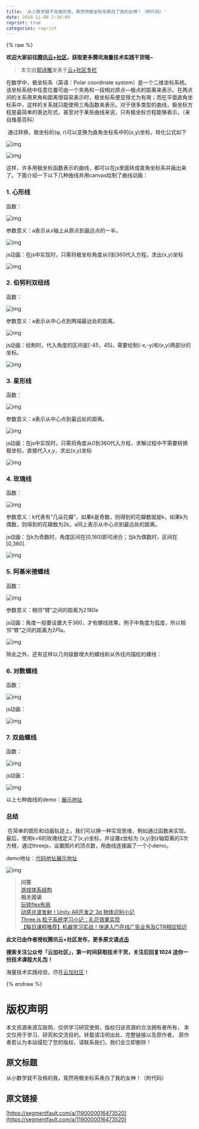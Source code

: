 ```yaml
---
title: '从小数学就不及格的我，竟然用极坐标系表白了我的女神！（附代码）' 
date: 2018-11-08 2:30:09
reprint: true
categories: reprint
---
```


{% raw %}
<p><strong>&#x6B22;&#x8FCE;&#x5927;&#x5BB6;&#x524D;&#x5F80;<a href="https://cloud.tencent.com/developer/?fromSource=waitui" rel="nofollow noreferrer" target="_blank">&#x817E;&#x8BAF;&#x4E91;+&#x793E;&#x533A;</a>&#xFF0C;&#x83B7;&#x53D6;&#x66F4;&#x591A;&#x817E;&#x8BAF;&#x6D77;&#x91CF;&#x6280;&#x672F;&#x5B9E;&#x8DF5;&#x5E72;&#x8D27;&#x54E6;~</strong></p><blockquote>&#x672C;&#x6587;&#x7531;<a href="https://cloud.tencent.com/developer/user/444847?fromSource=waitui" rel="nofollow noreferrer" target="_blank">&#x90ED;&#x8BD7;&#x96C5;</a>&#x53D1;&#x8868;&#x4E8E;<a href="https://cloud.tencent.com/developer/column/1132?fromSource=waitui" rel="nofollow noreferrer" target="_blank">&#x4E91;+&#x793E;&#x533A;&#x4E13;&#x680F;</a></blockquote><p>&#x5728;&#x6570;&#x5B66;&#x4E2D;&#xFF0C;&#x6781;&#x5750;&#x6807;&#x7CFB;&#xFF08;&#x82F1;&#x8BED;&#xFF1A;Polar coordinate system&#xFF09;&#x662F;&#x4E00;&#x4E2A;&#x4E8C;&#x7EF4;&#x5750;&#x6807;&#x7CFB;&#x7EDF;&#x3002;&#x8BE5;&#x5750;&#x6807;&#x7CFB;&#x7EDF;&#x4E2D;&#x4EFB;&#x610F;&#x4F4D;&#x7F6E;&#x53EF;&#x7531;&#x4E00;&#x4E2A;&#x5939;&#x89D2;&#x548C;&#x4E00;&#x6BB5;&#x76F8;&#x5BF9;&#x539F;&#x70B9;&#x2014;&#x6781;&#x70B9;&#x7684;&#x8DDD;&#x79BB;&#x6765;&#x8868;&#x793A;&#x3002;&#x5728;&#x4E24;&#x70B9;&#x95F4;&#x7684;&#x5173;&#x7CFB;&#x7528;&#x5939;&#x89D2;&#x548C;&#x8DDD;&#x79BB;&#x5F88;&#x5BB9;&#x6613;&#x8868;&#x793A;&#x65F6;&#xFF0C;&#x6781;&#x5750;&#x6807;&#x7CFB;&#x4FBF;&#x663E;&#x5F97;&#x5C24;&#x4E3A;&#x6709;&#x7528;&#xFF1B;&#x800C;&#x5728;&#x5E73;&#x9762;&#x76F4;&#x89D2;&#x5750;&#x6807;&#x7CFB;&#x4E2D;&#xFF0C;&#x8FD9;&#x6837;&#x7684;&#x5173;&#x7CFB;&#x5C31;&#x53EA;&#x80FD;&#x4F7F;&#x7528;&#x4E09;&#x89D2;&#x51FD;&#x6570;&#x6765;&#x8868;&#x793A;&#x3002;&#x5BF9;&#x4E8E;&#x5F88;&#x591A;&#x7C7B;&#x578B;&#x7684;&#x66F2;&#x7EBF;&#xFF0C;&#x6781;&#x5750;&#x6807;&#x65B9;&#x7A0B;&#x662F;&#x6700;&#x7B80;&#x5355;&#x7684;&#x8868;&#x8FBE;&#x5F62;&#x5F0F;&#xFF0C;&#x751A;&#x81F3;&#x5BF9;&#x4E8E;&#x67D0;&#x4E9B;&#x66F2;&#x7EBF;&#x6765;&#x8BF4;&#xFF0C;&#x53EA;&#x6709;&#x6781;&#x5750;&#x6807;&#x65B9;&#x7A0B;&#x80FD;&#x591F;&#x8868;&#x793A;&#x3002;&#xFF08;&#x6765;&#x81EA;&#x7EF4;&#x57FA;&#x767E;&#x79D1;&#xFF09;</p><p>&#x200B; &#x901A;&#x8FC7;&#x8F6C;&#x6362;&#xFF0C;&#x6781;&#x5750;&#x6807;&#x7684;(&#x3C6;, r)&#x53EF;&#x4EE5;&#x53D8;&#x6362;&#x4E3A;&#x76F4;&#x89D2;&#x5750;&#x6807;&#x7CFB;&#x4E2D;&#x7684;(x,y)&#x5750;&#x6807;&#xFF0C;&#x8F6C;&#x5316;&#x516C;&#x5F0F;&#x5982;&#x4E0B;</p><p><span class="img-wrap"><img data-src="/img/remote/1460000016473523?w=289&amp;h=30" src="https://static.alili.tech/img/remote/1460000016473523?w=289&amp;h=30" alt="img" title="img" style="cursor:pointer;display:inline"></span></p><p><span class="img-wrap"><img data-src="/img/remote/1460000016473524?w=838&amp;h=830" src="https://static.alili.tech/img/remote/1460000016473524?w=838&amp;h=830" alt="img" title="img" style="cursor:pointer;display:inline"></span></p><p>&#x8FD9;&#x6837;&#xFF0C;&#x8BB8;&#x591A;&#x7528;&#x6781;&#x5750;&#x6807;&#x51FD;&#x6570;&#x8868;&#x793A;&#x7684;&#x66F2;&#x7EBF;&#xFF0C;&#x90FD;&#x53EF;&#x4EE5;&#x5728;js&#x91CC;&#x9762;&#x8F6C;&#x6210;&#x76F4;&#x89D2;&#x5750;&#x6807;&#x7CFB;&#x5E76;&#x753B;&#x51FA;&#x6765;&#x4E86;&#x3002;&#x4E0B;&#x9762;&#x4ECB;&#x7ECD;&#x4E00;&#x4E0B;&#x4EE5;&#x4E0B;&#x51E0;&#x79CD;&#x66F2;&#x7EBF;&#x5E76;&#x7528;canvas&#x7ED8;&#x5236;&#x4E86;&#x66F2;&#x7EBF;&#x52A8;&#x753B;&#xFF1A;</p><h3 id="articleHeader0">1. &#x5FC3;&#x5F62;&#x7EBF;</h3><p>&#x51FD;&#x6570;&#xFF1A;</p><p><span class="img-wrap"><img data-src="/img/remote/1460000016473525" src="https://static.alili.tech/img/remote/1460000016473525" alt="img" title="img" style="cursor:pointer;display:inline"></span></p><p>&#x53C2;&#x6570;&#x610F;&#x4E49;&#xFF1A;a&#x8868;&#x793A;&#x4ECE;x&#x8F74;&#x4E0A;&#x4ECE;&#x539F;&#x70B9;&#x5230;&#x6700;&#x8FDC;&#x70B9;&#x7684;&#x4E00;&#x534A;&#x3002;</p><p><span class="img-wrap"><img data-src="/img/remote/1460000016473526" src="https://static.alili.tech/img/remote/1460000016473526" alt="img" title="img" style="cursor:pointer;display:inline"></span></p><p>js&#x52A8;&#x753B;&#xFF1A;&#x5728;js&#x4E2D;&#x5B9E;&#x73B0;&#x65F6;&#xFF0C;&#x53EA;&#x9700;&#x5C06;&#x6781;&#x5750;&#x6807;&#x89D2;&#x5EA6;&#x4ECE;0&#x5230;360&#x4EE3;&#x5165;&#x65B9;&#x7A0B;&#xFF0C;&#x6C42;&#x51FA;(x,y)&#x5750;&#x6807;</p><p><span class="img-wrap"><img data-src="/img/remote/1460000016473527" src="https://static.alili.tech/img/remote/1460000016473527" alt="img" title="img" style="cursor:pointer;display:inline"></span></p><h3 id="articleHeader1">2. &#x4F2F;&#x52AA;&#x5229;&#x53CC;&#x7EBD;&#x7EBF;</h3><p>&#x51FD;&#x6570;&#xFF1A;</p><p><span class="img-wrap"><img data-src="/img/remote/1460000016473525" src="https://static.alili.tech/img/remote/1460000016473525" alt="img" title="img" style="cursor:pointer;display:inline"></span></p><p>&#x53C2;&#x6570;&#x610F;&#x4E49;&#xFF1A;a&#x8868;&#x793A;&#x4ECE;&#x4E2D;&#x5FC3;&#x70B9;&#x5230;&#x4E24;&#x7AEF;&#x6700;&#x8FDC;&#x5904;&#x7684;&#x8DDD;&#x79BB;&#x3002;</p><p><span class="img-wrap"><img data-src="/img/remote/1460000016473528" src="https://static.alili.tech/img/remote/1460000016473528" alt="img" title="img" style="cursor:pointer;display:inline"></span></p><p>js&#x52A8;&#x753B;&#xFF1A;&#x7ED8;&#x5236;&#x65F6;&#xFF0C;&#x4EE3;&#x5165;&#x89D2;&#x5EA6;&#x7684;&#x533A;&#x95F4;&#x662F;[-45&#xFF0C;45]&#xFF0C;&#x9700;&#x8981;&#x7ED8;&#x5236;(-x,-y)&#x548C;(x,y)&#x4E24;&#x90E8;&#x5206;&#x7684;&#x5750;&#x6807;&#x3002;</p><p><span class="img-wrap"><img data-src="/img/remote/1460000016473529" src="https://static.alili.tech/img/remote/1460000016473529" alt="img" title="img" style="cursor:pointer;display:inline"></span></p><h3 id="articleHeader2">3. &#x661F;&#x5F62;&#x7EBF;</h3><p>&#x51FD;&#x6570;&#xFF1A;</p><p><span class="img-wrap"><img data-src="/img/remote/1460000016473530" src="https://static.alili.tech/img/remote/1460000016473530" alt="img" title="img" style="cursor:pointer;display:inline"></span></p><p>&#x53C2;&#x6570;&#x610F;&#x4E49;&#xFF1A;a&#x8868;&#x793A;&#x4ECE;&#x4E2D;&#x5FC3;&#x70B9;&#x5230;&#x6700;&#x8FDC;&#x5904;&#x7684;&#x8DDD;&#x79BB;&#x3002;</p><p><span class="img-wrap"><img data-src="/img/remote/1460000016473531" src="https://static.alili.tech/img/remote/1460000016473531" alt="img" title="img" style="cursor:pointer"></span></p><p>js&#x52A8;&#x753B;&#xFF1A;&#x5728;js&#x4E2D;&#x5B9E;&#x73B0;&#x65F6;&#xFF0C;&#x53EA;&#x9700;&#x5C06;&#x89D2;&#x5EA6;&#x4ECE;0&#x5230;360&#x4EE3;&#x5165;&#x65B9;&#x7A0B;&#xFF0C;&#x6C42;&#x89E3;&#x8FC7;&#x7A0B;&#x4E2D;&#x4E0D;&#x9700;&#x8981;&#x8F6C;&#x6362;&#x6781;&#x5750;&#x6807;&#xFF0C;&#x76F4;&#x63A5;&#x4EE3;&#x5165;x,y&#xFF0C;&#x6C42;&#x51FA;(x,y)&#x5750;&#x6807;</p><p><span class="img-wrap"><img data-src="/img/remote/1460000016473532" src="https://static.alili.tech/img/remote/1460000016473532" alt="img" title="img" style="cursor:pointer;display:inline"></span></p><h3 id="articleHeader3">4. &#x73AB;&#x7470;&#x7EBF;</h3><p>&#x51FD;&#x6570;&#xFF1A;</p><p><span class="img-wrap"><img data-src="/img/remote/1460000016473533" src="https://static.alili.tech/img/remote/1460000016473533" alt="img" title="img" style="cursor:pointer;display:inline"></span></p><p>&#x53C2;&#x6570;&#x610F;&#x4E49;&#xFF1A;k&#x4EE3;&#x8868;&#x6709;&#x201C;&#x51E0;&#x6735;&#x82B1;&#x74E3;&#x201D;&#xFF0C;&#x5982;&#x679C;k&#x662F;&#x5947;&#x6570;&#xFF0C;&#x5219;&#x5F97;&#x5230;&#x7684;&#x82B1;&#x74E3;&#x6570;&#x5C31;&#x662F;k&#xFF0C;&#x5982;&#x679C;k&#x4E3A;&#x5076;&#x6570;&#xFF0C;&#x5219;&#x5F97;&#x5230;&#x7684;&#x82B1;&#x74E3;&#x6570;&#x4E3A;2k&#x3002;a&#x540C;&#x4E0A;&#x8868;&#x793A;&#x4ECE;&#x4E2D;&#x5FC3;&#x70B9;&#x5230;&#x6700;&#x8FDC;&#x5904;&#x7684;&#x8DDD;&#x79BB;&#x3002;</p><p>js&#x52A8;&#x753B;&#xFF1A;&#x5F53;k&#x4E3A;&#x5947;&#x6570;&#x65F6;&#xFF0C;&#x89D2;&#x5EA6;&#x533A;&#x95F4;&#x5728;[0,180]&#x5373;&#x53EF;&#x95ED;&#x5408;&#xFF1B;&#x5F53;k&#x4E3A;&#x5076;&#x6570;&#x65F6;&#xFF0C;&#x533A;&#x95F4;&#x5728;[0,360].</p><p><span class="img-wrap"><img data-src="/img/remote/1460000016473534" src="https://static.alili.tech/img/remote/1460000016473534" alt="img" title="img" style="cursor:pointer;display:inline"></span></p><h3 id="articleHeader4">5. &#x963F;&#x57FA;&#x7C73;&#x5FB7;&#x87BA;&#x7EBF;</h3><p>&#x51FD;&#x6570;&#xFF1A;</p><p><span class="img-wrap"><img data-src="/img/remote/1460000016473535" src="https://static.alili.tech/img/remote/1460000016473535" alt="img" title="img" style="cursor:pointer"></span></p><p>&#x53C2;&#x6570;&#x610F;&#x4E49;&#xFF1A;&#x76F8;&#x90BB;&#x201C;&#x81C2;&#x201D;&#x4E4B;&#x95F4;&#x7684;&#x8DDD;&#x79BB;&#x4E3A;2<em>180</em>a</p><p>js&#x52A8;&#x753B;&#xFF1A;&#x89D2;&#x5EA6;&#x4E00;&#x822C;&#x8981;&#x8BBE;&#x7F6E;&#x5927;&#x4E8E;360&#xFF0C;&#x624D;&#x6709;&#x87BA;&#x7EBF;&#x6548;&#x679C;&#xFF0C;&#x4F8B;&#x5B50;&#x4E2D;&#x89D2;&#x5EA6;&#x4E3A;&#x5F27;&#x5EA6;&#xFF0C;&#x6240;&#x4EE5;&#x76F8;&#x90BB;&#x201C;&#x81C2;&#x201D;&#x4E4B;&#x95F4;&#x7684;&#x8DDD;&#x79BB;&#x4E3A;2<em>PI</em>a&#x3002;</p><p><span class="img-wrap"><img data-src="/img/remote/1460000016473536?w=800&amp;h=800" src="https://static.alili.tech/img/remote/1460000016473536?w=800&amp;h=800" alt="img" title="img" style="cursor:pointer"></span></p><p>&#x9664;&#x6B64;&#x4E4B;&#x5916;&#xFF0C;&#x8FD8;&#x6709;&#x8FD9;&#x6837;&#x4EE5;&#x51E0;&#x4F55;&#x7EA7;&#x6570;&#x589E;&#x5927;&#x7684;&#x87BA;&#x7EBF;&#x548C;&#x4ECE;&#x5916;&#x5F80;&#x5185;&#x63CF;&#x7ED8;&#x7684;&#x87BA;&#x7EBF;&#xFF1A;</p><h3 id="articleHeader5">6. &#x5BF9;&#x6570;&#x87BA;&#x7EBF;</h3><p>&#x51FD;&#x6570;&#xFF1A;</p><p><span class="img-wrap"><img data-src="/img/remote/1460000016473537?w=122&amp;h=41" src="https://static.alili.tech/img/remote/1460000016473537?w=122&amp;h=41" alt="img" title="img" style="cursor:pointer"></span></p><p>js&#x52A8;&#x753B;&#xFF1A;</p><p><span class="img-wrap"><img data-src="/img/remote/1460000016473538" src="https://static.alili.tech/img/remote/1460000016473538" alt="img" title="img" style="cursor:pointer"></span></p><h3 id="articleHeader6">7. &#x53CC;&#x66F2;&#x87BA;&#x7EBF;</h3><p>&#x51FD;&#x6570;&#xFF1A;</p><p><span class="img-wrap"><img data-src="/img/remote/1460000016473539" src="https://static.alili.tech/img/remote/1460000016473539" alt="img" title="img" style="cursor:pointer;display:inline"></span></p><p>js&#x52A8;&#x753B;&#xFF1A;</p><p><span class="img-wrap"><img data-src="/img/remote/1460000016473540" src="https://static.alili.tech/img/remote/1460000016473540" alt="img" title="img" style="cursor:pointer;display:inline"></span></p><p>&#x4EE5;&#x4E0A;&#x4E03;&#x79CD;&#x66F2;&#x7EBF;&#x7684;demo&#xFF1A;<a href="https://kiroroyoyo.github.io/threejsexample/flower/line.html" rel="nofollow noreferrer" target="_blank">&#x5C55;&#x793A;&#x5730;&#x5740;</a></p><h3 id="articleHeader7">&#x603B;&#x7ED3;</h3><p>&#x200B; &#x5728;&#x7B80;&#x5355;&#x7684;&#x56FE;&#x5F62;&#x548C;&#x52A8;&#x753B;&#x8F68;&#x8FF9;&#x4E0A;&#xFF0C;&#x6211;&#x4EEC;&#x53EF;&#x4EE5;&#x6362;&#x4E00;&#x79CD;&#x5B9E;&#x73B0;&#x601D;&#x7EF4;&#xFF0C;&#x4F8B;&#x5982;&#x901A;&#x8FC7;&#x51FD;&#x6570;&#x6765;&#x5B9E;&#x73B0;&#x3002;&#x6700;&#x540E;&#xFF0C;&#x4F7F;&#x7528;k=6&#x7684;&#x73AB;&#x7470;&#x7EBF;&#x5B9A;&#x4E49;&#x4E86;(x,y)&#x5750;&#x6807;&#xFF0C;&#x5E76;&#x8BBE;&#x7F6E;z&#x5750;&#x6807;&#x4E3A; (x,y)&#x5230;z&#x8F74;&#x8DDD;&#x79BB;&#x7684;3&#x6B21;&#x65B9;&#x6839;&#xFF0C;&#x901A;&#x8FC7;threejs&#xFF0C;&#x8BBE;&#x7F6E;&#x56FE;&#x7247;&#x7684;&#x9876;&#x70B9;&#x6570;&#xFF0C;&#x7528;&#x66F2;&#x7EBF;&#x8FDE;&#x63A5;&#x753B;&#x4E86;&#x4E00;&#x4E2A;&#x5C0F;demo&#x3002;</p><p>demo&#x5730;&#x5740;&#xFF1A;<a href="https://github.com/kiroroyoyo/threejsexample/blob/master/flower/flower.html" rel="nofollow noreferrer" target="_blank">&#x4EE3;&#x7801;&#x5730;&#x5740;</a><a href="https://kiroroyoyo.github.io/threejsexample/flower/flower.html" rel="nofollow noreferrer" target="_blank">&#x5C55;&#x793A;&#x5730;&#x5740;</a></p><p><span class="img-wrap"><img data-src="/img/remote/1460000016473541" src="https://static.alili.tech/img/remote/1460000016473541" alt="img" title="img" style="cursor:pointer;display:inline"></span></p><blockquote><strong>&#x95EE;&#x7B54;</strong><br><a href="https://cloud.tencent.com/developer/ask/98388?fromSource=waitui" rel="nofollow noreferrer" target="_blank">&#x6E38;&#x620F;&#x4F53;&#x7CFB;&#x7ED3;&#x6784;</a><br><strong>&#x76F8;&#x5173;&#x9605;&#x8BFB;</strong><br><a href="https://cloud.tencent.com/developer/article/1185464?fromSource=waitui" rel="nofollow noreferrer" target="_blank">&#x73A9;&#x8F6C;flex&#x5E03;&#x5C40;</a><br><a href="https://cloud.tencent.com/developer/article/1005472?fromSource=waitui" rel="nofollow noreferrer" target="_blank">&#x52A8;&#x611F;&#x5149;&#x6CE2;&#x53D1;&#x5C04;&#xFF01;Unity AR&#x5F00;&#x53D1;&#x4E4B; 3d &#x7269;&#x4F53;&#x8BC6;&#x522B;&#x5C0F;&#x8BB0;</a><br><a href="https://cloud.tencent.com/developer/article/1004960?fromSource=waitui" rel="nofollow noreferrer" target="_blank">Three.js &#x7C92;&#x5B50;&#x7CFB;&#x7EDF;&#x5B66;&#x4E60;&#x5C0F;&#x8BB0;&#xFF1A;&#x793C;&#x82B1;&#x6548;&#x679C;&#x5B9E;&#x73B0;</a><br><a href="https://cloud.tencent.com/developer/edu/course-1128?fromSource=waitui" rel="nofollow noreferrer" target="_blank">&#x3010;&#x6BCF;&#x65E5;&#x8BFE;&#x7A0B;&#x63A8;&#x8350;&#x3011;&#x673A;&#x5668;&#x5B66;&#x4E60;&#x5B9E;&#x6218;&#xFF01;&#x5FEB;&#x901F;&#x5165;&#x95E8;&#x5728;&#x7EBF;&#x5E7F;&#x544A;&#x4E1A;&#x52A1;&#x53CA;CTR&#x76F8;&#x5E94;&#x77E5;&#x8BC6;</a></blockquote><p><strong>&#x6B64;&#x6587;&#x5DF2;&#x7531;&#x4F5C;&#x8005;&#x6388;&#x6743;&#x817E;&#x8BAF;&#x4E91;+&#x793E;&#x533A;&#x53D1;&#x5E03;&#xFF0C;&#x66F4;&#x591A;&#x539F;&#x6587;&#x8BF7;<a href="https://cloud.tencent.com/developer/article/1338291?fromSource=waitui" rel="nofollow noreferrer" target="_blank">&#x70B9;&#x51FB;</a></strong></p><p><strong>&#x641C;&#x7D22;&#x5173;&#x6CE8;&#x516C;&#x4F17;&#x53F7;&#x300C;&#x4E91;&#x52A0;&#x793E;&#x533A;&#x300D;&#xFF0C;&#x7B2C;&#x4E00;&#x65F6;&#x95F4;&#x83B7;&#x53D6;&#x6280;&#x672F;&#x5E72;&#x8D27;&#xFF0C;&#x5173;&#x6CE8;&#x540E;&#x56DE;&#x590D;1024 &#x9001;&#x4F60;&#x4E00;&#x4EFD;&#x6280;&#x672F;&#x8BFE;&#x7A0B;&#x5927;&#x793C;&#x5305;&#xFF01;</strong></p><p>&#x6D77;&#x91CF;&#x6280;&#x672F;&#x5B9E;&#x8DF5;&#x7ECF;&#x9A8C;&#xFF0C;&#x5C3D;&#x5728;<a href="https://cloud.tencent.com/developer?fromSource=waitui" rel="nofollow noreferrer" target="_blank">&#x4E91;&#x52A0;&#x793E;&#x533A;</a>&#xFF01;</p>
{% endraw %}

# 版权声明
本文资源来源互联网，仅供学习研究使用，版权归该资源的合法拥有者所有，
本文仅用于学习、研究和交流目的。转载请注明出处、完整链接以及原作者。
原作者若认为本站侵犯了您的版权，请联系我们，我们会立即删除！

## 原文标题
从小数学就不及格的我，竟然用极坐标系表白了我的女神！（附代码）

## 原文链接
[https://segmentfault.com/a/1190000016473520](https://segmentfault.com/a/1190000016473520)

